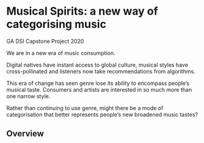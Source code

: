 # Musical Spirits: a new way of categorising music
GA DSI Capstone Project 2020

We are in a new era of music consumption.

Digital natives have instant access to global culture, musical styles have cross-pollinated and listeners now take recommendations from algorithms.

This era of change has seen genre lose its ability to encompass people’s musical taste. Consumers and artists are interested in so much more than one narrow style.

Rather than continuing to use genre, might there be a mode of categorisation that better represents people’s new broadened music tastes? 

## Overview
